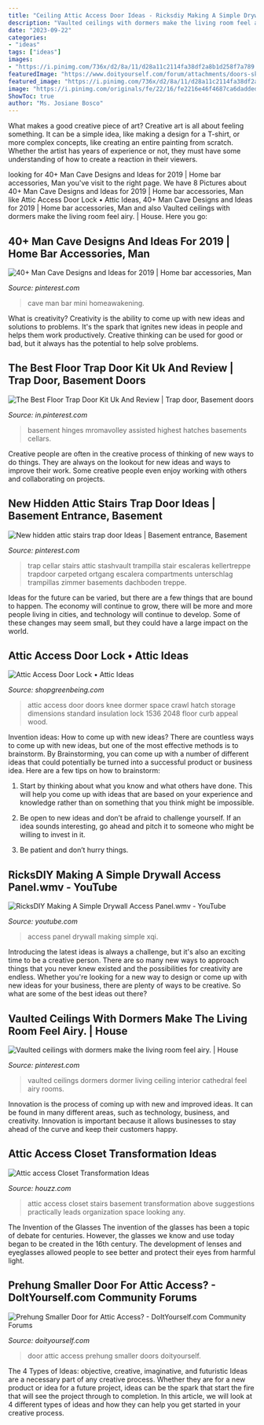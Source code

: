 ```yaml
---
title: "Ceiling Attic Access Door Ideas - Ricksdiy Making A Simple Drywall Access Panel.wmv"
description: "Vaulted ceilings with dormers make the living room feel airy."
date: "2023-09-22"
categories:
- "ideas"
tags: ["ideas"]
images:
- "https://i.pinimg.com/736x/d2/8a/11/d28a11c2114fa38df2a8b1d258f7a789.jpg"
featuredImage: "https://www.doityourself.com/forum/attachments/doors-skylights-windows/59807d1449675748-prehung-smaller-door-attic-access-img_1918.jpg"
featured_image: "https://i.pinimg.com/736x/d2/8a/11/d28a11c2114fa38df2a8b1d258f7a789.jpg"
image: "https://i.pinimg.com/originals/fe/22/16/fe2216e46f4687ca6daddedf6ae574e7.jpg"
ShowToc: true
author: "Ms. Josiane Bosco"
---
```



What makes a good creative piece of art?
Creative art is all about feeling something. It can be a simple idea, like making a design for a T-shirt, or more complex concepts, like creating an entire painting from scratch. Whether the artist has years of experience or not, they must have some understanding of how to create a reaction in their viewers.

	

		
looking for 40+ Man Cave Designs and Ideas for 2019 | Home bar accessories, Man you've visit to the right page. We have 8 Pictures about 40+ Man Cave Designs and Ideas for 2019 | Home bar accessories, Man like Attic Access Door Lock • Attic Ideas, 40+ Man Cave Designs and Ideas for 2019 | Home bar accessories, Man and also Vaulted ceilings with dormers make the living room feel airy. | House. Here you go:
		
    
## 40+ Man Cave Designs And Ideas For 2019 | Home Bar Accessories, Man

<img loading=lazy src="https://i.pinimg.com/originals/fe/22/16/fe2216e46f4687ca6daddedf6ae574e7.jpg" onerror="this.onerror=null;this.src='https://tse3.mm.bing.net/th?id=OIP.XfG2AmyfavUeioietwx9cAHaJ4&amp;pid=15.1';" alt="40+ Man Cave Designs and Ideas for 2019 | Home bar accessories, Man">

_Source: pinterest.com_

>cave man bar mini homeawakening. 

	

What is creativity?
Creativity is the ability to come up with new ideas and solutions to problems. It's the spark that ignites new ideas in people and helps them work productively. Creative thinking can be used for good or bad, but it always has the potential to help solve problems.

    
## The Best Floor Trap Door Kit Uk And Review | Trap Door, Basement Doors

<img loading=lazy src="https://i.pinimg.com/736x/d9/16/4f/d9164fafc0f26e5285f46b7210df4cdd.jpg" onerror="this.onerror=null;this.src='https://tse2.mm.bing.net/th?id=OIP._y6JjC2_CgBcCISc5AdSRgHaHa&amp;pid=15.1';" alt="The Best Floor Trap Door Kit Uk And Review | Trap door, Basement doors">

_Source: in.pinterest.com_

>basement hinges mromavolley assisted highest hatches basements cellars. 

	

Creative people are often in the creative process of thinking of new ways to do things. They are always on the lookout for new ideas and ways to improve their work. Some creative people even enjoy working with others and collaborating on projects.

    
## New Hidden Attic Stairs Trap Door Ideas | Basement Entrance, Basement

<img loading=lazy src="https://i.pinimg.com/736x/d2/8a/11/d28a11c2114fa38df2a8b1d258f7a789.jpg" onerror="this.onerror=null;this.src='https://tse2.mm.bing.net/th?id=OIP.Ns5tyuh9-UGzV9mG8K_X4AAAAA&amp;pid=15.1';" alt="New hidden attic stairs trap door Ideas | Basement entrance, Basement">

_Source: pinterest.com_

>trap cellar stairs attic stashvault trampilla stair escaleras kellertreppe trapdoor carpeted ortgang escalera compartments unterschlag trampillas zimmer basements dachboden treppe. 

	

Ideas for the future can be varied, but there are a few things that are bound to happen. The economy will continue to grow, there will be more and more people living in cities, and technology will continue to develop. Some of these changes may seem small, but they could have a large impact on the world.

    
## Attic Access Door Lock • Attic Ideas

<img loading=lazy src="http://shopgreenbeing.com/wp-content/uploads/2018/02/dormer-access-doors-standard-with-size-2048-x-1536.jpg" onerror="this.onerror=null;this.src='https://tse1.mm.bing.net/th?id=OIP.AW59gvdwh71pxg4oZnUKAgHaFj&amp;pid=15.1';" alt="Attic Access Door Lock • Attic Ideas">

_Source: shopgreenbeing.com_

>attic access door doors knee dormer space crawl hatch storage dimensions standard insulation lock 1536 2048 floor curb appeal wood. 

	

Invention ideas: How to come up with new ideas?
There are countless ways to come up with new ideas, but one of the most effective methods is to brainstorm. By Brainstorming, you can come up with a number of different ideas that could potentially be turned into a successful product or business idea. Here are a few tips on how to brainstorm:
1. Start by thinking about what you know and what others have done. This will help you come up with ideas that are based on your experience and knowledge rather than on something that you think might be impossible.

2. Be open to new ideas and don’t be afraid to challenge yourself. If an idea sounds interesting, go ahead and pitch it to someone who might be willing to invest in it.

3. Be patient and don’t hurry things.

    
## RicksDIY Making A Simple Drywall Access Panel.wmv - YouTube

<img loading=lazy src="http://i.ytimg.com/vi/hKE1Bhl_XqI/hqdefault.jpg" onerror="this.onerror=null;this.src='https://tse1.mm.bing.net/th?id=OIP.OfzH3LKuTwmQNkath8FBrQHaFj&amp;pid=15.1';" alt="RicksDIY Making A Simple Drywall Access Panel.wmv - YouTube">

_Source: youtube.com_

>access panel drywall making simple xqi. 

	

Introducing the latest ideas is always a challenge, but it's also an exciting time to be a creative person. There are so many new ways to approach things that you never knew existed and the possibilities for creativity are endless. Whether you're looking for a new way to design or come up with new ideas for your business, there are plenty of ways to be creative. So what are some of the best ideas out there?

    
## Vaulted Ceilings With Dormers Make The Living Room Feel Airy. | House

<img loading=lazy src="https://s-media-cache-ak0.pinimg.com/736x/56/5f/7d/565f7d61990c995a98a046ea664710bc.jpg" onerror="this.onerror=null;this.src='https://tse1.mm.bing.net/th?id=OIP.3YtsV1HIyHgP5VPhEhAHnAHaLD&amp;pid=15.1';" alt="Vaulted ceilings with dormers make the living room feel airy. | House">

_Source: pinterest.com_

>vaulted ceilings dormers dormer living ceiling interior cathedral feel airy rooms. 

	

Innovation is the process of coming up with new and improved ideas. It can be found in many different areas, such as technology, business, and creativity. Innovation is important because it allows businesses to stay ahead of the curve and keep their customers happy.

    
## Attic Access Closet Transformation Ideas

<img loading=lazy src="https://st.hzcdn.com/fimgs/7312ef9005d73b9c_8874-w500-h666-b0-p0--.jpg" onerror="this.onerror=null;this.src='https://tse1.mm.bing.net/th?id=OIP.AFQ4ziT9-BZENg0EMJpkHwHaJ3&amp;pid=15.1';" alt="Attic access Closet Transformation Ideas">

_Source: houzz.com_

>attic access closet stairs basement transformation above suggestions practically leads organization space looking any. 

	

The Invention of the Glasses
The invention of the glasses has been a topic of debate for centuries. However, the glasses we know and use today began to be created in the 16th century. The development of lenses and eyeglasses allowed people to see better and protect their eyes from harmful light.

    
## Prehung Smaller Door For Attic Access? - DoItYourself.com Community Forums

<img loading=lazy src="https://www.doityourself.com/forum/attachments/doors-skylights-windows/59807d1449675748-prehung-smaller-door-attic-access-img_1918.jpg" onerror="this.onerror=null;this.src='https://tse3.mm.bing.net/th?id=OIP.__SEStuqdCIfDzPcal1zTwHaJ4&amp;pid=15.1';" alt="Prehung Smaller Door for Attic Access? - DoItYourself.com Community Forums">

_Source: doityourself.com_

>door attic access prehung smaller doors doityourself. 

	

The 4 Types of Ideas: objective, creative, imaginative, and futuristic
Ideas are a necessary part of any creative process. Whether they are for a new product or idea for a future project, ideas can be the spark that start the fire that will see the project through to completion. In this article, we will look at 4 different types of ideas and how they can help you get started in your creative process.

